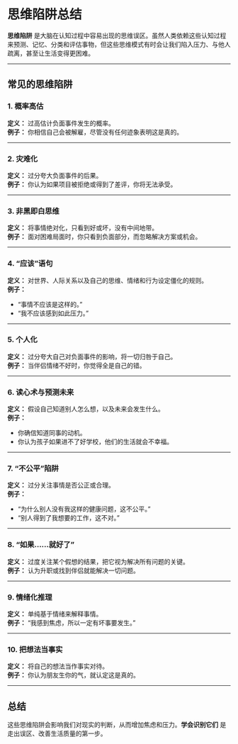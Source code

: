 
# 思维陷阱总结

**思维陷阱** 是大脑在认知过程中容易出现的思维误区。虽然人类依赖这些认知过程来预测、记忆、分类和评估事物，但这些思维模式有时会让我们陷入压力、与他人疏离，甚至让生活变得更困难。

---

## 常见的思维陷阱  

### 1. 概率高估  
**定义：** 过高估计负面事件发生的概率。  
**例子：** 你相信自己会被解雇，尽管没有任何迹象表明这是真的。  

---

### 2. 灾难化  
**定义：** 过分夸大负面事件的后果。  
**例子：** 你认为如果项目被拒绝或得到了差评，你将无法承受。  

---

### 3. 非黑即白思维  
**定义：** 将事情绝对化，只看到好或坏，没有中间地带。  
**例子：** 面对困难局面时，你只看到负面部分，而忽略解决方案或机会。  

---

### 4. “应该”语句  
**定义：** 对世界、人际关系以及自己的思维、情绪和行为设定僵化的规则。  
**例子：**  
- “事情不应该是这样的。”  
- “我不应该感到如此压力。”  

---

### 5. 个人化  
**定义：** 过分夸大自己对负面事件的影响，将一切归咎于自己。  
**例子：** 当伴侣情绪不好时，你觉得全是自己的错。  

---

### 6. 读心术与预测未来  
**定义：** 假设自己知道别人怎么想，以及未来会发生什么。  
**例子：**  
- 你确信知道同事的动机。  
- 你认为孩子如果进不了好学校，他们的生活就会不幸福。  

---

### 7. “不公平”陷阱  
**定义：** 过分关注事情是否公正或合理。  
**例子：**  
- “为什么别人没有我这样的健康问题，这不公平。”  
- “别人得到了我想要的工作，这不对。”  

---

### 8. “如果……就好了”  
**定义：** 过度关注某个假想的结果，把它视为解决所有问题的关键。  
**例子：** 认为升职或找到伴侣就能解决一切问题。  

---

### 9. 情绪化推理  
**定义：** 单纯基于情绪来解释事情。  
**例子：** “我感到焦虑，所以一定有坏事要发生。”  

---

### 10. 把想法当事实  
**定义：** 将自己的想法当作事实对待。  
**例子：** 你认为朋友生你的气，就认定这是真的。  

---

## 总结  
这些思维陷阱会影响我们对现实的判断，从而增加焦虑和压力。**学会识别它们** 是走出误区、改善生活质量的第一步。